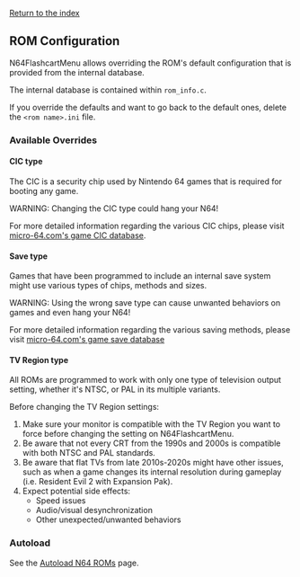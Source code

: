 [Return to the index](./00_index.md)
## ROM Configuration

N64FlashcartMenu allows overriding the ROM's default configuration that is provided from the internal database.

The internal database is contained within `rom_info.c`.

If you override the defaults and want to go back to the default ones, delete the `<rom name>.ini` file.

### Available Overrides

#### CIC type
The CIC is a security chip used by Nintendo 64 games that is required for booting any game.

WARNING: Changing the CIC type could hang your N64!

For more detailed information regarding the various CIC chips, please visit [micro-64.com's game CIC database](http://micro-64.com/database/gamecic.shtml).

#### Save type
Games that have been programmed to include an internal save system might use various types of chips, methods and sizes.

WARNING: Using the wrong save type can cause unwanted behaviors on games and even hang your N64!

For more detailed information regarding the various saving methods, please visit [micro-64.com's game save database](http://micro-64.com/database/gamesave.shtml)

#### TV Region type
<!-- Should we quickly explain regions? -->
All ROMs are programmed to work with only one type of television output setting, whether it's NTSC, or PAL in its multiple variants.

Before changing the TV Region settings:
1. Make sure your monitor is compatible with the TV Region you want to force before changing the setting on N64FlashcartMenu.
2. Be aware that not every CRT from the 1990s and 2000s is compatible with both NTSC and PAL standards.
3. Be aware that flat TVs from late 2010s-2020s might have other issues, such as when a game changes its internal resolution during gameplay (i.e. Resident Evil 2 with Expansion Pak).
4. Expect potential side effects:
   - Speed issues
   - Audio/visual desynchronization
   - Other unexpected/unwanted behaviors

### Autoload
See the [Autoload N64 ROMs](./22_autoload_roms.md) page.

